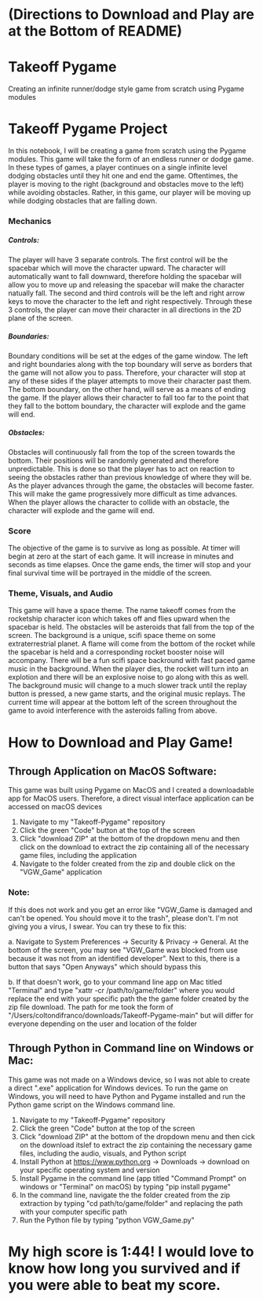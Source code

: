 # (Directions to Download and Play are at the Bottom of README)

# Takeoff Pygame 
 Creating an infinite runner/dodge style game from scratch using Pygame modules
 
# Takeoff Pygame Project

In this notebook, I will be creating a game from scratch using the Pygame modules. This game will take the form of an endless runner or dodge game. In these types of games, a player continues on a single infinite level dodging obstacles until they hit one and end the game. Oftentimes, the player is moving to the right (background and obstacles move to the left) while avoiding obstacles. Rather, in this game, our player will be moving up while dodging obstacles that are falling down. 

### Mechanics

##### Controls:
The player will have 3 separate controls. The first control will be the spacebar which will move the character upward. The character will automatically want to fall downward, therefore holding the spacebar will allow you to move up and releasing the spacebar will make the character natually fall. The second and third controls will be the left and right arrow keys to move the character to the left and right respectively. Through these 3 controls, the player can move their character in all directions in the 2D plane of the screen.

##### Boundaries:
Boundary conditions will be set at the edges of the game window. The left and right boundaries along with the top boundary will serve as borders that the game will not allow you to pass. Therefore, your character will stop at any of these sides if the player attempts to move their character past them. The bottom boundary, on the other hand, will serve as a means of ending the game. If the player allows their character to fall too far to the point that they fall to the bottom boundary, the character will explode and the game will end.

##### Obstacles:
Obstacles will continuously fall from the top of the screen towards the bottom. Their positions will be randomly generated and therefore unpredictable. This is done so that the player has to act on reaction to seeing the obstacles rather than previous knowledge of where they will be. As the player advances through the game, the obstacles will become faster. This will make the game progressively more difficult as time advances. When the player allows the character to collide with an obstacle, the character will explode and the game will end.

### Score
The objective of the game is to survive as long as possible. At timer will begin at zero at the start of each game. It will increase in minutes and seconds as time elapses. Once the game ends, the timer will stop and your final survival time will be portrayed in the middle of the screen.

### Theme, Visuals, and Audio
This game will have a space theme. The name takeoff comes from the rocketship character icon which takes off and flies upward when the spacebar is held. The obstacles will be asteroids that fall from the top of the screen. The background is a unique, scifi space theme on some extraterrestrial planet. A flame will come from the bottom of the rocket while the spacebar is held and a corresponding rocket booster noise will accompany. There will be a fun scifi space backround with fast paced game music in the background. When the player dies, the rocket will turn into an explotion and there will be an explosive noise to go along with this as well. The background music will change to a much slower track until the replay button is pressed, a new game starts, and the original music replays. The current time will appear at the bottom left of the screen throughout the game to avoid interference with the asteroids falling from above.

# How to Download and Play Game!

## Through Application on MacOS Software:
This game was built using Pygame on MacOS and I created a downloadable app for MacOS users. Therefore, a direct visual interface application can be accessed on macOS devices
1. Navigate to my "Takeoff-Pygame" repository
2. Click the green "Code" button at the top of the screen
3. Click "download ZIP" at the bottom of the dropdown menu and then click on the download to extract the zip containing all of the necessary game files, including the application
4. Navigate to the folder created from the zip and double click on the "VGW_Game" application
### Note:
If this does not work and you get an error like "VGW_Game is damaged and can't be opened. You should move it to the trash", please don't. I'm not giving you a virus, I swear. You can try these to fix this:
  
   a. Navigate to System Preferences -> Security & Privacy -> General. At the bottom of the screen, you may see "VGW_Game was blocked from use because it was not from an identified 
      developer". Next to this, there is a button that says "Open Anyways" which should bypass this
      
   b. If that doesn't work, go to your command line app on Mac titled "Terminal" and type "xattr -cr /path/to/game/folder" where you would replace the end with your specific path the 
      the game folder created by the zip file download. The path for me took the form of "/Users/coltondifranco/downloads/Takeoff-Pygame-main" but will differ for everyone depending on 
      the user and location of the folder

## Through Python in Command line on Windows or Mac:
This game was not made on a Windows device, so I was not able to create a direct ".exe" application for Windows devices. To run the game on Windows, you will need to have Python and Pygame installed and run the Python game script on the Windows command line.
1. Navigate to my "Takeoff-Pygame" repository
2. Click the green "Code" button at the top of the screen
3. Click "download ZIP" at the bottom of the dropdown menu and then cick on the download itslef to extract the zip containing the necessary game files, including the audio, visuals, and Python script
4. Install Python at https://www.python.org -> Downloads -> download on your specific operating system and version
5. Install Pygame in the command line (app titled "Command Prompt" on windows or "Terminal" on macOS) by typing "pip install pygame"
6. In the command line, navigate the the folder created from the zip extraction by typing "cd path/to/game/folder" and replacing the path with your computer specific path
7. Run the Python file by typing "python VGW_Game.py"


# My high score is 1:44! I would love to know how long you survived and if you were able to beat my score.

